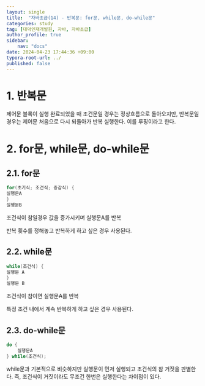 ```yaml
---
layout: single
title:  "자바초급(14) - 반복문: for문, while문, do-while문"
categories: study
tag: [대덕인재개발원, 자바, 자바초급]
author_profile: true
sidebar:
    nav: "docs"
date: 2024-04-23 17:44:36 +09:00
typora-root-url: ../
published: false
---
```




# 1. 반복문

제어문 블록이 실행 완료되었을 때 조건문일 경우는 정상흐름으로 돌아오지만, 반복문일 경우는 제어문 처음으로 다시 되돌아가 반복 실행한다. 이를 루핑이라고 한다.



# 2. for문, while문, do-while문

### 

## 2.1. for문 

```java
for(초기식; 조건식; 증감식) {
실행문A
}
실행문B
```

조건식이 참일경우 값을 증가시키며 실행문A를 반복

반복 횟수를 정해놓고 반복하게 하고 싶은 경우 사용된다.



## 2.2. while문

```java
while(조건식) {
실행문 A
}
실행문 B
```

조건식이 참이면 실행문A를 반복

특정 조건 내에서 계속 반복하게 하고 싶은 경우 사용된다.



## 2.3. do-while문

```java
do {
    실행문A
} while(조건식);

```

while문과 기본적으로 비슷하지만 실행문이 먼저 실행되고 조건식의 참 거짓을 판별한다. 즉, 조건식이 거짓이라도 무조건 한번은 실행한다는 차이점이 있다.


